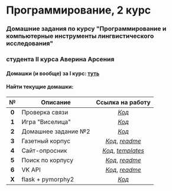 # Программирование, 2 курс
### Домашние задания по курсу "Программирование и компьютерные инструменты лингвистического исследования"
### студента II курса Аверина Арсения
#### Домашки (и вообще) за I курс: [туть](https://github.com/arsenitheunicorn/prog "VIII. Не кради")
#### Найти  текущие домашки:

**№**|**Описание**|**Ссылка на работу**
:---:|---|:---:
**0**|Проверка связи|[*Код*](https://youtu.be/dQw4w9WgXcQ)
**1**|Игра "Виселица"|[*Код*](https://github.com/arsenitheunicorn/prog2grade/tree/master/hw1/averin_hw1.ipynb)
**2**|Домашнее задание №2|[*Код*](https://github.com/arsenitheunicorn/prog2grade/tree/master/hw2/averin2hw.ipynb)
**3**|Газетный корпус|[*Код*](https://github.com/arsenitheunicorn/prog2grade/blob/master/hw3project1_newspapers/hw3.ipynb), [*readme*](https://github.com/arsenitheunicorn/prog2grade/blob/master/hw3project1_newspapers/README.md)
**4**|Сайт-опросник|[*Код*](https://github.com/arsenitheunicorn/prog2grade/blob/master/hw4_quest/my_seite_code.py), [*templates*](https://github.com/arsenitheunicorn/prog2grade/tree/master/hw4_quest/templates)
**5**|Поиск по корпусу|[*Код*](https://github.com/arsenitheunicorn/prog2grade/blob/master/hw5/hw5.py), [*readme*](https://github.com/arsenitheunicorn/prog2grade/blob/master/hw5/readme.md)
**6**|VK API|[*Код*](https://github.com/arsenitheunicorn/prog2grade/blob/master/hw6/hw6_corp.ipynb), [*readme*](https://github.com/arsenitheunicorn/prog2grade/blob/master/hw6/readme.md)
**X**|flask + pymorphy2|[*Код*](https://github.com/arsenitheunicorn/prog2grade/blob/master/bonus_flask/flask_app.py)
